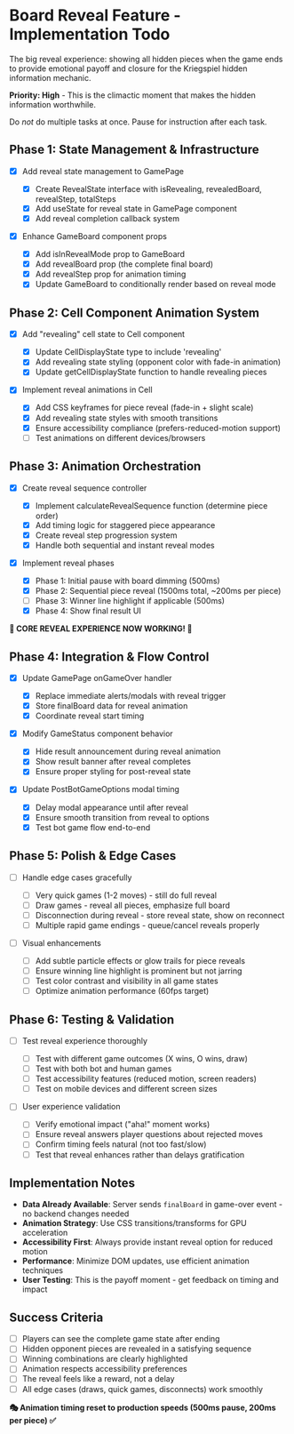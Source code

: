 # Board Reveal Feature - Implementation Todo

The big reveal experience: showing all hidden pieces when the game ends to provide emotional payoff and closure for the Kriegspiel hidden information mechanic.

**Priority: High** - This is the climactic moment that makes the hidden information worthwhile.

Do _not_ do multiple tasks at once. Pause for instruction after each task.

## Phase 1: State Management & Infrastructure

- [x] Add reveal state management to GamePage

  - [x] Create RevealState interface with isRevealing, revealedBoard, revealStep, totalSteps
  - [x] Add useState for reveal state in GamePage component
  - [x] Add reveal completion callback system

- [x] Enhance GameBoard component props
  - [x] Add isInRevealMode prop to GameBoard
  - [x] Add revealBoard prop (the complete final board)
  - [x] Add revealStep prop for animation timing
  - [x] Update GameBoard to conditionally render based on reveal mode

## Phase 2: Cell Component Animation System

- [x] Add "revealing" cell state to Cell component

  - [x] Update CellDisplayState type to include 'revealing'
  - [x] Add revealing state styling (opponent color with fade-in animation)
  - [x] Update getCellDisplayState function to handle revealing pieces

- [x] Implement reveal animations in Cell
  - [x] Add CSS keyframes for piece reveal (fade-in + slight scale)
  - [x] Add revealing state styles with smooth transitions
  - [x] Ensure accessibility compliance (prefers-reduced-motion support)
  - [ ] Test animations on different devices/browsers

## Phase 3: Animation Orchestration

- [x] Create reveal sequence controller

  - [x] Implement calculateRevealSequence function (determine piece order)
  - [x] Add timing logic for staggered piece appearance
  - [x] Create reveal step progression system
  - [x] Handle both sequential and instant reveal modes

- [x] Implement reveal phases
  - [x] Phase 1: Initial pause with board dimming (500ms)
  - [x] Phase 2: Sequential piece reveal (1500ms total, ~200ms per piece)
  - [ ] Phase 3: Winner line highlight if applicable (500ms)
  - [x] Phase 4: Show final result UI

**🎉 CORE REVEAL EXPERIENCE NOW WORKING! 🎉**

## Phase 4: Integration & Flow Control

- [x] Update GamePage onGameOver handler

  - [x] Replace immediate alerts/modals with reveal trigger
  - [x] Store finalBoard data for reveal animation
  - [x] Coordinate reveal start timing

- [x] Modify GameStatus component behavior

  - [x] Hide result announcement during reveal animation
  - [x] Show result banner after reveal completes
  - [x] Ensure proper styling for post-reveal state

- [x] Update PostBotGameOptions modal timing
  - [x] Delay modal appearance until after reveal
  - [x] Ensure smooth transition from reveal to options
  - [x] Test bot game flow end-to-end

## Phase 5: Polish & Edge Cases

- [ ] Handle edge cases gracefully

  - [ ] Very quick games (1-2 moves) - still do full reveal
  - [ ] Draw games - reveal all pieces, emphasize full board
  - [ ] Disconnection during reveal - store reveal state, show on reconnect
  - [ ] Multiple rapid game endings - queue/cancel reveals properly

- [ ] Visual enhancements
  - [ ] Add subtle particle effects or glow trails for piece reveals
  - [ ] Ensure winning line highlight is prominent but not jarring
  - [ ] Test color contrast and visibility in all game states
  - [ ] Optimize animation performance (60fps target)

## Phase 6: Testing & Validation

- [ ] Test reveal experience thoroughly

  - [ ] Test with different game outcomes (X wins, O wins, draw)
  - [ ] Test with both bot and human games
  - [ ] Test accessibility features (reduced motion, screen readers)
  - [ ] Test on mobile devices and different screen sizes

- [ ] User experience validation
  - [ ] Verify emotional impact ("aha!" moment works)
  - [ ] Ensure reveal answers player questions about rejected moves
  - [ ] Confirm timing feels natural (not too fast/slow)
  - [ ] Test that reveal enhances rather than delays gratification

## Implementation Notes

- **Data Already Available**: Server sends `finalBoard` in game-over event - no backend changes needed
- **Animation Strategy**: Use CSS transitions/transforms for GPU acceleration
- **Accessibility First**: Always provide instant reveal option for reduced motion
- **Performance**: Minimize DOM updates, use efficient animation techniques
- **User Testing**: This is the payoff moment - get feedback on timing and impact

## Success Criteria

- [ ] Players can see the complete game state after ending
- [ ] Hidden opponent pieces are revealed in a satisfying sequence
- [ ] Winning combinations are clearly highlighted
- [ ] Animation respects accessibility preferences
- [ ] The reveal feels like a reward, not a delay
- [ ] All edge cases (draws, quick games, disconnects) work smoothly

**🎭 Animation timing reset to production speeds (500ms pause, 200ms per piece) ✅**
